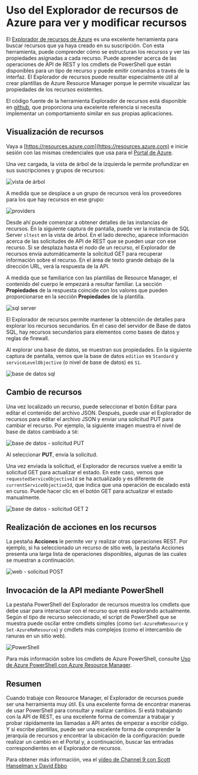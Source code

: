 <properties
   pageTitle="Explorador de recursos de Azure | Microsoft Azure"
   description="Describe el Explorador de recursos de Azure y cómo se puede usar para ver y actualizar las implementaciones mediante Azure Resource Manager."
   services="azure-resource-manager"
   documentationCenter="na"
   authors="stuartleeks"
   manager="ankodu"
   editor=""/>

<tags
   ms.service="azure-resource-manager"
   ms.devlang="na"
   ms.topic="article"
   ms.tgt_pltfrm="na"
   ms.workload="na"
   ms.date="08/01/2016"
   ms.author="stuartle;tomfitz"/>

# Uso del Explorador de recursos de Azure para ver y modificar recursos
El [Explorador de recursos de Azure](https://resources.azure.com) es una excelente herramienta para buscar recursos que ya haya creado en su suscripción. Con esta herramienta, puede comprender cómo se estructuran los recursos y ver las propiedades asignadas a cada recurso. Puede aprender acerca de las operaciones de API de REST y los cmdlets de PowerShell que están disponibles para un tipo de recurso y puede emitir comandos a través de la interfaz. El Explorador de recursos puede resultar especialmente útil al crear plantillas de Azure Resource Manager porque le permite visualizar las propiedades de los recursos existentes.

El código fuente de la herramienta Explorador de recursos está disponible en [github](https://github.com/projectkudu/ARMExplorer), que proporciona una excelente referencia si necesita implementar un comportamiento similar en sus propias aplicaciones.

## Visualización de recursos
Vaya a [https://resources.azure.com](https://resources.azure.com) e inicie sesión con las mismas credenciales que usa para el [Portal de Azure](https://portal.azure.com).

Una vez cargada, la vista de árbol de la izquierda le permite profundizar en sus suscripciones y grupos de recursos:

![vista de árbol](./media/resource-manager-resource-explorer/are-01-treeview.png)

A medida que se desplace a un grupo de recursos verá los proveedores para los que hay recursos en ese grupo:

![providers](./media/resource-manager-resource-explorer/are-02-treeview-providers.png)

Desde ahí puede comenzar a obtener detalles de las instancias de recursos. En la siguiente captura de pantalla, puede ver la instancia de SQL Server `sltest` en la vista de árbol. En el lado derecho, aparece información acerca de las solicitudes de API de REST que se pueden usar con ese recurso. Si se desplaza hasta el nodo de un recurso, el Explorador de recursos envía automáticamente la solicitud GET para recuperar información sobre el recurso. En el área de texto grande debajo de la dirección URL, verá la respuesta de la API.

A medida que se familiarice con las plantillas de Resource Manager, el contenido del cuerpo le empezará a resultar familiar. La sección **Propiedades** de la respuesta coincide con los valores que pueden proporcionarse en la sección **Propiedades** de la plantilla.

![sql server](./media/resource-manager-resource-explorer/are-03-sqlserver-with-response.png)

El Explorador de recursos permite mantener la obtención de detalles para explorar los recursos secundarios. En el caso del servidor de Base de datos SQL, hay recursos secundarios para elementos como bases de datos y reglas de firewall.

Al explorar una base de datos, se muestran sus propiedades. En la siguiente captura de pantalla, vemos que la base de datos `edition` es `Standard` y `serviceLevelObjective` (o nivel de base de datos) es `S1`.

![base de datos sql](./media/resource-manager-resource-explorer/are-04-database-get.png)

## Cambio de recursos

Una vez localizado un recurso, puede seleccionar el botón Editar para editar el contenido del archivo JSON. Después, puede usar el Explorador de recursos para editar el archivo JSON y enviar una solicitud PUT para cambiar el recurso. Por ejemplo, la siguiente imagen muestra el nivel de base de datos cambiado a `S0`:

![base de datos - solicitud PUT](./media/resource-manager-resource-explorer/are-05-database-put.png)

Al seleccionar **PUT**, envía la solicitud.

Una vez enviada la solicitud, el Explorador de recursos vuelve a emitir la solicitud GET para actualizar el estado. En este caso, vemos que `requestedServiceObjectiveId` se ha actualizado y es diferente de `currentServiceObjectiveId`, que indica que una operación de escalado está en curso. Puede hacer clic en el botón GET para actualizar el estado manualmente.

![base de datos - solicitud GET 2](./media/resource-manager-resource-explorer/are-06-database-get2.png)

## Realización de acciones en los recursos

La pestaña **Acciones** le permite ver y realizar otras operaciones REST. Por ejemplo, si ha seleccionado un recurso de sitio web, la pestaña Acciones presenta una larga lista de operaciones disponibles, algunas de las cuales se muestran a continuación.

![web - solicitud POST](./media/resource-manager-resource-explorer/are-web-post.png)

## Invocación de la API mediante PowerShell
La pestaña PowerShell del Explorador de recursos muestra los cmdlets que debe usar para interactuar con el recurso que está explorando actualmente. Según el tipo de recurso seleccionado, el script de PowerShell que se muestra puede oscilar entre cmdlets simples (como `Get-AzureRmResource` y `Set-AzureRmResource`) y cmdlets más complejos (como el intercambio de ranuras en un sitio web).

![PowerShell](./media/resource-manager-resource-explorer/are-07-powershell.png)

Para más información sobre los cmdlets de Azure PowerShell, consulte [Uso de Azure PowerShell con Azure Resource Manager](powershell-azure-resource-manager.md).

## Resumen
Cuando trabaje con Resource Manager, el Explorador de recursos puede ser una herramienta muy útil. Es una excelente forma de encontrar maneras de usar PowerShell para consultar y realizar cambios. Si está trabajando con la API de REST, es una excelente forma de comenzar a trabajar y probar rápidamente las llamadas a API antes de empezar a escribir código. Y si escribe plantillas, puede ser una excelente forma de comprender la jerarquía de recursos y encontrar la ubicación de la configuración: puede realizar un cambio en el Portal y, a continuación, buscar las entradas correspondientes en el Explorador de recursos.

Para obtener más información, vea el [vídeo de Channel 9 con Scott Hanselman y David Ebbo](https://channel9.msdn.com/Shows/Azure-Friday/Azure-Resource-Manager-Explorer-with-David-Ebbo)

<!---HONumber=AcomDC_0803_2016-->